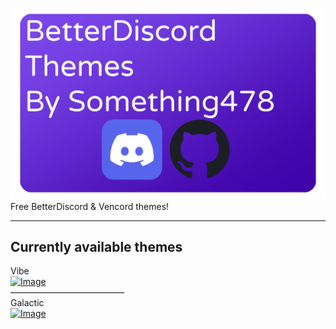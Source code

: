 ![Image](Resources/logo.png)
Free BetterDiscord & Vencord themes!

--------------------------------------
Currently available themes
-------------------------------------
Vibe\
[![Image](https://custom-icon-badges.demolab.com/badge/-Download-blue?style=for-the-badge&logo=download&logoColor=white "Download")](https://mega.nz/file/FIMBwBQA#xFVimZXwtikaODjs49bZSkIAgrfnZODBeeTh1xBJ3Sk)\
—————————————\
Galactic\
[![Image](https://custom-icon-badges.demolab.com/badge/-Download-blue?style=for-the-badge&logo=download&logoColor=white "Download")](https://mega.nz/file/VBkX2YDa#1fwG8CHto9Gqw_7PAd2rJCChoS1RB01TTHxJ-vByNCc)
